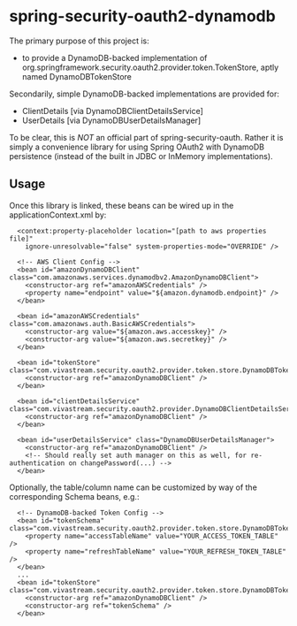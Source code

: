 spring-security-oauth2-dynamodb
===============================

The primary purpose of this project is:
* to provide a DynamoDB-backed implementation of org.springframework.security.oauth2.provider.token.TokenStore, aptly named DynamoDBTokenStore

Secondarily, simple DynamoDB-backed implementations are provided for:
* ClientDetails [via DynamoDBClientDetailsService]
* UserDetails [via DynamoDBUserDetailsManager]

To be clear, this is *NOT* an official part of spring-security-oauth.  Rather it is simply a convenience library for using Spring OAuth2 with DynamoDB persistence (instead of the built in JDBC or InMemory implementations).

## Usage

Once this library is linked, these beans can be wired up in the applicationContext.xml by:
```
  <context:property-placeholder location="[path to aws properties file]"
    ignore-unresolvable="false" system-properties-mode="OVERRIDE" />

  <!-- AWS Client Config -->
  <bean id="amazonDynamoDBClient" class="com.amazonaws.services.dynamodbv2.AmazonDynamoDBClient">
    <constructor-arg ref="amazonAWSCredentials" />
    <property name="endpoint" value="${amazon.dynamodb.endpoint}" />
  </bean>

  <bean id="amazonAWSCredentials" class="com.amazonaws.auth.BasicAWSCredentials">
    <constructor-arg value="${amazon.aws.accesskey}" />
    <constructor-arg value="${amazon.aws.secretkey}" />
  </bean>

  <bean id="tokenStore" class="com.vivastream.security.oauth2.provider.token.store.DynamoDBTokenStore">
    <constructor-arg ref="amazonDynamoDBClient" />
  </bean>

  <bean id="clientDetailsService" class="com.vivastream.security.oauth2.provider.DynamoDBClientDetailsService">
    <constructor-arg ref="amazonDynamoDBClient" />
  </bean>

  <bean id="userDetailsService" class="DynamoDBUserDetailsManager">
    <constructor-arg ref="amazonDynamoDBClient" />
    <!-- Should really set auth manager on this as well, for re-authentication on changePassword(...) -->
  </bean>
```

Optionally, the table/column name can be customized by way of the corresponding Schema beans, e.g.:
```
  <!-- DynamoDB-backed Token Config -->  
  <bean id="tokenSchema" class="com.vivastream.security.oauth2.provider.token.store.DynamoDBTokenSchema">
    <property name="accessTableName" value="YOUR_ACCESS_TOKEN_TABLE" />
    <property name="refreshTableName" value="YOUR_REFRESH_TOKEN_TABLE" />
  </bean>
  ...
  <bean id="tokenStore" class="com.vivastream.security.oauth2.provider.token.store.DynamoDBTokenStore">
    <constructor-arg ref="amazonDynamoDBClient" />
    <constructor-arg ref="tokenSchema" />
  </bean>

```